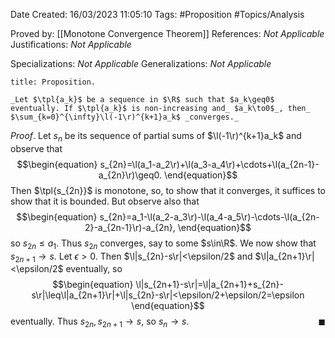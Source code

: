 <div class="topSpace"></div>

Date Created: 16/03/2023 11:05:10
Tags: #Proposition #Topics/Analysis

Proved by: [[Monotone Convergence Theorem]]
References: _Not Applicable_
Justifications: _Not Applicable_

Specializations: _Not Applicable_
Generalizations: _Not Applicable_

``` ad-Proposition
title: Proposition.

_Let $\tpl{a_k}$ be a sequence in $\R$ such that $a_k\geq0$ eventually. If $\tpl{a_k}$ is non-increasing and_ $a_k\to0$_, then_ $\sum_{k=0}^{\infty}\l(-1\r)^{k+1}a_k$ _converges._

```

_Proof_. Let $s_n$ be its sequence of partial sums of $\l(-1\r)^{k+1}a_k$ and observe that
$$\begin{equation}
    s_{2n}=\l(a_1-a_2\r)+\l(a_3-a_4\r)+\cdots+\l(a_{2n-1}-a_{2n}\r)\geq0.
\end{equation}$$
Then $\tpl{s_{2n}}$ is monotone, so, to show that it converges, it suffices to show that it is bounded. But observe also that
$$\begin{equation}
    s_{2n}=a_1-\l(a_2-a_3\r)-\l(a_4-a_5\r)-\cdots-\l(a_{2n-2}-a_{2n-1}\r)-a_{2n},
\end{equation}$$
so $s_{2n}\leq a_1$. Thus $s_{2n}$ converges, say to some $s\in\R$. We now show that $s_{2n+1}\to s$. Let $\epsilon>0$. Then $\l|s_{2n}-s\r|<\epsilon/2$ and $\l|a_{2n+1}\r|<\epsilon/2$ eventually, so
$$\begin{equation}
    \l|s_{2n+1}-s\r|=\l|a_{2n+1}+s_{2n}-s\r|\leq\l|a_{2n+1}\r|+\l|s_{2n}-s\r|<\epsilon/2+\epsilon/2=\epsilon
\end{equation}$$
eventually. Thus $s_{2n},s_{2n+1}\to s$, so $s_n\to s$.<span style="float:right;">$\blacksquare$</span>
